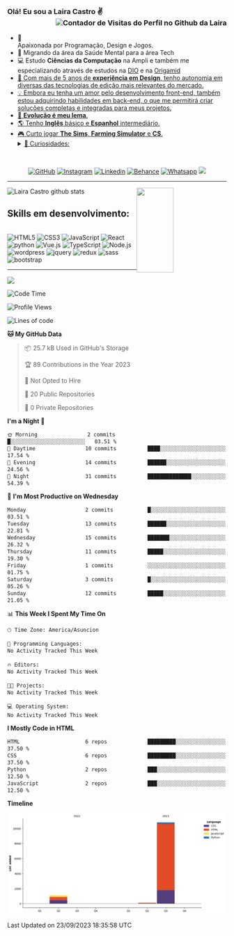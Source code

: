 ### Olá! Eu sou a Laira Castro ✌️ <img align="right" src="https://visitor-badge.feriirawann.repl.co/?username=lairacastro&repo=lairacastro&style=for-the-badge&label=Visitantes&logo=OpenTelemetry&color=141321&contentType=svg" alt="Contador de Visitas do Perfil no Github da Laira" height="40px"/><br><br>
  <ul>
    <li>🤩️ Apaixonada por Programação, Design e Jogos.</li>
    <li>🔄  Migrando da área da Saúde Mental para a área Tech</li>
    <li>💻 Estudo <b>Ciências da Computação</b> na Ampli e também me especializando através de estudos na <a href="https://www.dio.me" target="_blank">DIO<a/> e na <a href="https://www.origamid.com/" target="_blank">Origamid</li>
    <li>🎨 Com mais de 5 anos de <b>experiência em Design</b>, tenho autonomia em diversas das tecnologias de edição mais relevantes do mercado.</li>
    <li>💡 Embora eu tenha um amor pelo desenvolvimento front-end, também estou adquirindo habilidades em back-end, o que me permitirá criar soluções completas e integradas para meus projetos.</li>
    <li>🚀 <b>Evolução é meu lema</b>.</li>
    <li>🌎 Tenho <b>Inglês</b> básico e <b>Espanhol</b> intermediário.</li>
    <li>🎮 Curto jogar <b>The Sims</b>, <b>Farming Simulator</b> e <b>CS</b>.</li>
    <details>
        <summary>👀 Curiosidades:</summary>
        <ul>
          <li>⛰️ Gosto de fazer trilhas e jogar futebol ⚽.</li>  
          <li>🐶 Tenho 4 cães e 1 gato 😸.</li>
          <li>🎶 Música clássica, Metal Sinfônico e Sertanejo são meus gêneros musicais preferidos.</li>
        </ul>
      </ul>
    </details>
  </li>
</ul>
        <br/>
        


<div align="center">
  
[![GitHub](https://img.shields.io/badge/GitHub-100000?style=for-the-badge&logo=github&logoColor=white)](https://img.shields.io/badge/GitHub-100000?style=for-the-badge&logo=github&logoColor=white)
[![Instagram](https://img.shields.io/badge/Instagram-E4405F?style=for-the-badge&logo=instagram&logoColor=white)](https://www.instagram.com/lairacastro_/)
[![Linkedin](https://img.shields.io/badge/LinkedIn-0077B5?style=for-the-badge&logo=linkedin&logoColor=white)](https://www.linkedin.com/in/laira-castro/) [![Behance](https://img.shields.io/badge/Behance-0054F7?style=for-the-badge&logo=behance&logoColor=white)](https://www.behance.net/lairacastro)
[![Whatsapp](https://img.shields.io/badge/WhatsApp-25D366?style=for-the-badge&logo=whatsapp&logoColor=white)](https://wa.me/+595983314867/?text=Olá,%20eu%20vim%20através%20do%20seu%20GitHub)
<a href= "mailto:lairacastro94@gmail.com"><img src="https://img.shields.io/badge/Gmail-D14836?style=for-the-badge&logo=gmail&logoColor=white"></a>  
</div>
<hr/>

<div><img width="49%" height="195px" src="https://github-readme-stats.vercel.app/api?username=lairacastro&show_icons=true&count_private=true&hide_border=true&title_color=fe428e&icon_color=f8d847&text_color=9feee9&bg_color=141321" alt= "Laira Castro github stats" />
<img align=right width="41%" height="195px" src="https://github-readme-stats.vercel.app/api/top-langs/?username=lairacastro&layout=compact&hide_border=true&title_color=fe428e&text_color=9feee9&bg_color=141321" />
</div>


## Skills em desenvolvimento:

<div style="display: inline_block"><br/>
<img align: center alt="HTML5" src="https://img.shields.io/badge/HTML5-E34F26?style=for-the-badge&logo=html5&logoColor=white" />
<img align: center alt="CSS3" src="https://img.shields.io/badge/CSS3-1572B6?style=for-the-badge&logo=css3&logoColor=white" />
<img align: center alt="JavaScript" src="https://img.shields.io/badge/JavaScript-323330?style=for-the-badge&logo=javascript&logoColor=F7DF1E" />
<img align: center alt="React" src="https://img.shields.io/badge/React-20232A?style=for-the-badge&logo=react&logoColor=61DAFB" />
<img align: center alt="python" src="https://img.shields.io/badge/Python-14354C?style=for-the-badge&logo=python&logoColor=white" />
<img align: center alt="Vue.js" src="https://img.shields.io/badge/Vue.js-35495E?style=for-the-badge&logo=vue.js&logoColor=4FC08D" />
<img align: center alt="TypeScript" src="https://img.shields.io/badge/TypeScript-007ACC?style=for-the-badge&logo=typescript&logoColor=white" />
<img align: center alt="Node.js" src="https://img.shields.io/badge/Node.js-43853D?style=for-the-badge&logo=node.js&logoColor=white" />
<img align: center alt="wordpress" src="https://img.shields.io/badge/Wordpress-21759B?style=for-the-badge&logo=wordpress&logoColor=white" />
<img align: center alt="jquery" src="https://img.shields.io/badge/jQuery-0769AD?style=for-the-badge&logo=jquery&logoColor=white" />
<img align: center alt="redux" src="https://img.shields.io/badge/Redux-593D88?style=for-the-badge&logo=redux&logoColor=white" />
<img align: center alt="sass" src="https://img.shields.io/badge/Sass-CC6699?style=for-the-badge&logo=sass&logoColor=white" />
<img align: center alt="bootstrap" src="https://img.shields.io/badge/Bootstrap-563D7C?style=for-the-badge&logo=bootstrap&logoColor=white" /> 
</div>
<hr/>

<img align="center" src="https://github-readme-activity-graph.vercel.app/graph?username=lairacastro&theme=tokyo-night&hide_border=true&show_icons=true&custom_title=Gráfico%20de%20Contribuição" />

<!--START_SECTION:waka-->
![Code Time](http://img.shields.io/badge/Code%20Time-11%20hrs%201%20min-blue)

![Profile Views](http://img.shields.io/badge/Profile%20Views-0-blue)

![Lines of code](https://img.shields.io/badge/From%20Hello%20World%20I%27ve%20Written-12.0%20thousand%20lines%20of%20code-blue)

**🐱 My GitHub Data** 

> 📦 25.7 kB Used in GitHub's Storage 
 > 
> 🏆 89 Contributions in the Year 2023
 > 
> 🚫 Not Opted to Hire
 > 
> 📜 20 Public Repositories 
 > 
> 🔑 0 Private Repositories 
 > 
**I'm a Night 🦉** 

```text
🌞 Morning                2 commits           █░░░░░░░░░░░░░░░░░░░░░░░░   03.51 % 
🌆 Daytime                10 commits          ████░░░░░░░░░░░░░░░░░░░░░   17.54 % 
🌃 Evening                14 commits          ██████░░░░░░░░░░░░░░░░░░░   24.56 % 
🌙 Night                  31 commits          ██████████████░░░░░░░░░░░   54.39 % 
```
📅 **I'm Most Productive on Wednesday** 

```text
Monday                   2 commits           █░░░░░░░░░░░░░░░░░░░░░░░░   03.51 % 
Tuesday                  13 commits          ██████░░░░░░░░░░░░░░░░░░░   22.81 % 
Wednesday                15 commits          ███████░░░░░░░░░░░░░░░░░░   26.32 % 
Thursday                 11 commits          █████░░░░░░░░░░░░░░░░░░░░   19.30 % 
Friday                   1 commits           ░░░░░░░░░░░░░░░░░░░░░░░░░   01.75 % 
Saturday                 3 commits           █░░░░░░░░░░░░░░░░░░░░░░░░   05.26 % 
Sunday                   12 commits          █████░░░░░░░░░░░░░░░░░░░░   21.05 % 
```


📊 **This Week I Spent My Time On** 

```text
🕑︎ Time Zone: America/Asuncion

💬 Programming Languages: 
No Activity Tracked This Week

🔥 Editors: 
No Activity Tracked This Week

🐱‍💻 Projects: 
No Activity Tracked This Week

💻 Operating System: 
No Activity Tracked This Week
```

**I Mostly Code in HTML** 

```text
HTML                     6 repos             █████████░░░░░░░░░░░░░░░░   37.50 % 
CSS                      6 repos             █████████░░░░░░░░░░░░░░░░   37.50 % 
Python                   2 repos             ███░░░░░░░░░░░░░░░░░░░░░░   12.50 % 
JavaScript               2 repos             ███░░░░░░░░░░░░░░░░░░░░░░   12.50 % 
```



**Timeline**

![Lines of Code chart](https://raw.githubusercontent.com/lairacastro/lairacastro/main/assets/bar_graph.png)


 Last Updated on 23/09/2023 18:35:58 UTC
<!--END_SECTION:waka-->




